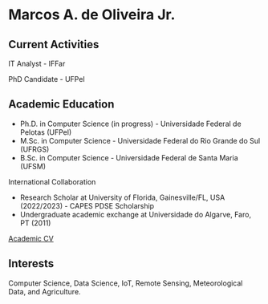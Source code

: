 # Marcos A. de Oliveira Jr.

## Current Activities

IT Analyst - IFFar

PhD Candidate - UFPel


## Academic Education
- Ph.D. in Computer Science (in progress) - Universidade Federal de Pelotas (UFPel)
- M.Sc. in Computer Science - Universidade Federal do Rio Grande do Sul (UFRGS)
- B.Sc. in Computer Science - Universidade Federal de Santa Maria (UFSM)


International Collaboration
- Research Scholar at University of Florida, Gainesville/FL, USA (2022/2023) - CAPES PDSE Scholarship
- Undergraduate academic exchange at Universidade do Algarve, Faro, PT (2011)

[Academic CV](http://lattes.cnpq.br/1995588222933161)


## Interests
Computer Science, Data Science, IoT, Remote Sensing, Meteorological Data, and Agriculture.


<!--
**marcosjr06/marcosjr06** is a ✨ _special_ ✨ repository because its `README.md` (this file) appears on your GitHub profile.

Here are some ideas to get you started:

- 🔭 I’m currently working on ...
- 🌱 I’m currently learning ...
- 👯 I’m looking to collaborate on ...
- 🤔 I’m looking for help with ...
- 💬 Ask me about ...
- 📫 How to reach me: ...
- 😄 Pronouns: ...
- ⚡ Fun fact: ...
-->
